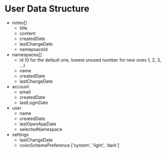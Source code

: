 # User Data Structure

- notes[]
  - title
  - content
  - createdDate
  - lastChangeDate
  - namepsaceId
- namespaces[]
  - id (0 for the default one, lowest unused number for new ones 1, 2, 3, ...)
  - name
  - createdDate
  - lastChangeDate
- account
  - email
  - createdDate
  - lastLoginDate
- user
  - name
  - createdDate
  - lastOpenAppDate
  - selectedNamespace
- settings
  - lastChangeDate
  - colorSchemePreference ['system', 'light', 'dark']
